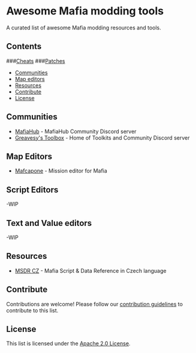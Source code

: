 # Awesome Mafia modding tools

A curated list of awesome Mafia modding resources and tools.

## Contents

###[Cheats](pages/cheats.md)
###[Patches](pages/patches.md)

- [Communities](#communities)
- [Map editors](#content)
- [Resources](#resources)
- [Contribute](#contribute)
- [License](#license)

## Communities

- [MafiaHub](https://discord.gg/eBQ4QHX) - MafiaHub Community Discord server
- [Greavesy's Toolbox](https://discord.gg/HFCksVXXWy) - Home of Toolkits and Community Discord server

## Map Editors

- [Mafcapone](https://github.com/user-attachments/files/16227907/Mafcapone.cl-1.zip) - Mission editor for Mafia

## Script Editors
-WIP

## Text and Value editors
-WIP

## Resources

- [MSDR CZ](https://github.com/user-attachments/files/16228218/MSDR.CZ.pdf) - Mafia Script & Data Reference in Czech language

## Contribute

Contributions are welcome! Please follow our [contribution guidelines](https://github.com/MafiaHub/awesome-mafia/blob/main/CONTRIBUTING.md) to contribute to this list.

## License

This list is licensed under the [Apache 2.0 License](https://github.com/MafiaHub/awesome-mafia/blob/main/LICENSE).

